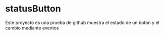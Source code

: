 # statusButton
Este proyecto es una prueba de github muestra el estado de un boton y el cambio mediante eventos
